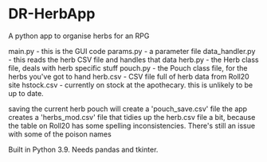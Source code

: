 # DR-HerbApp
A python app to organise herbs for an RPG

main.py         - this is the GUI code
params.py       - a parameter file
data_handler.py - this reads the herb CSV file and handles that data
herb.py         - the Herb class file, deals with herb specific stuff
pouch.py        - the Pouch class file, for the herbs you've got to hand
herb.csv        - CSV file full of herb data from Roll20 site
hstock.csv      - currently on stock at the apothecary. this is unlikely to be up to date.

saving the current herb pouch will create a 'pouch_save.csv' file
the app creates a 'herbs_mod.csv' file that tidies up the herb.csv file a bit, because the table on Roll20 has some spelling inconsistencies. There's still an issue with some of the poison names

Built in Python 3.9.  Needs pandas and tkinter.
